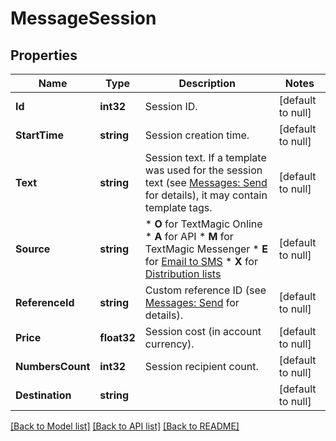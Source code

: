 # MessageSession

## Properties
Name | Type | Description | Notes
------------ | ------------- | ------------- | -------------
**Id** | **int32** | Session ID. | [default to null]
**StartTime** | **string** | Session creation time. | [default to null]
**Text** | **string** | Session text. If a template was used for the session text (see [Messages: Send](http://docs.textmagictesting.com/tag#Outbound-Messages) for details), it may contain template tags.  | [default to null]
**Source** | **string** | *   **O** for TextMagic Online *   **A** for API *   **M** for TextMagic Messenger *   **E** for [Email to SMS](http://docs.textmagictesting.com/tag#Send-Email-to-SMS) *   **X** for [Distribution lists](http://docs.textmagictesting.com/tag#Distribution-Lists)  | [default to null]
**ReferenceId** | **string** | Custom reference ID (see [Messages: Send](http://docs.textmagictesting.com/tag#Send-Email-to-SMS) for details).  | [default to null]
**Price** | **float32** | Session cost (in account currency). | [default to null]
**NumbersCount** | **int32** | Session recipient count. | [default to null]
**Destination** | **string** |  | [default to null]

[[Back to Model list]](../README.md#documentation-for-models) [[Back to API list]](../README.md#documentation-for-api-endpoints) [[Back to README]](../README.md)


